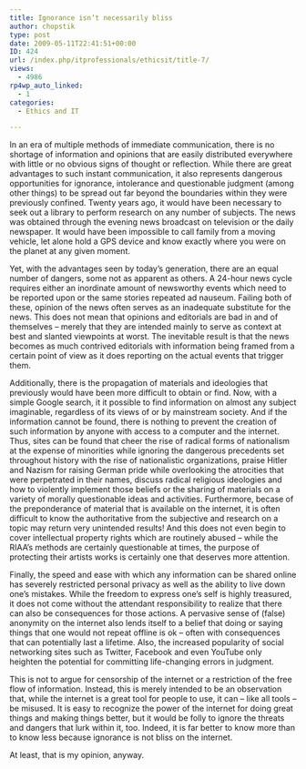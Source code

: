 ```yaml
---
title: Ignorance isn’t necessarily bliss
author: chopstik
type: post
date: 2009-05-11T22:41:51+00:00
ID: 424
url: /index.php/itprofessionals/ethicsit/title-7/
views:
  - 4986
rp4wp_auto_linked:
  - 1
categories:
  - Ethics and IT

---
```

In an era of multiple methods of immediate communication, there is no shortage of information and opinions that are easily distributed everywhere with little or no obvious signs of thought or reflection. While there are great advantages to such instant communication, it also represents dangerous opportunities for ignorance, intolerance and questionable judgment (among other things) to be spread out far beyond the boundaries within they were previously confined. Twenty years ago, it would have been necessary to seek out a library to perform research on any number of subjects. The news was obtained through the evening news broadcast on television or the daily newspaper. It would have been impossible to call family from a moving vehicle, let alone hold a GPS device and know exactly where you were on the planet at any given moment.

Yet, with the advantages seen by today&#8217;s generation, there are an equal number of dangers, some not as apparent as others. A 24-hour news cycle requires either an inordinate amount of newsworthy events which need to be reported upon or the same stories repeated ad nauseum. Failing both of these, opinion of the news often serves as an inadequate substitute for the news. This does not mean that opinions and editorials are bad in and of themselves &#8211; merely that they are intended mainly to serve as context at best and slanted viewpoints at worst. The inevitable result is that the news becomes as much contrived editorials with information being framed from a certain point of view as it does reporting on the actual events that trigger them.

Additionally, there is the propagation of materials and ideologies that previously would have been more difficult to obtain or find. Now, with a simple Google search, it it possible to find information on almost any subject imaginable, regardless of its views of or by mainstream society. And if the information cannot be found, there is nothing to prevent the creation of such information by anyone with access to a computer and the internet. Thus, sites can be found that cheer the rise of radical forms of nationalism at the expense of minorities while ignoring the dangerous precedents set throughout history with the rise of nationalistic organizations, praise Hitler and Nazism for raising German pride while overlooking the atrocities that were perpetrated in their names, discuss radical religious ideologies and how to violently implement those beliefs or the sharing of materials on a variety of morally questionable ideas and activities. Furthermore, becase of the preponderance of material that is available on the internet, it is often difficult to know the authoritative from the subjective and research on a topic may return very unintended results! And this does not even begin to cover intellectual property rights which are routinely abused &#8211; while the RIAA&#8217;s methods are certainly questionable at times, the purpose of protecting their artists works is certainly one that deserves more attention.

Finally, the speed and ease with which any information can be shared online has severely restricted personal privacy as well as the ability to live down one&#8217;s mistakes. While the freedom to express one&#8217;s self is highly treasured, it does not come without the attendant responsibility to realize that there can also be consequences for those actions. A pervasive sense of (false) anonymity on the internet also lends itself to a belief that doing or saying things that one would not repeat offline is ok &#8211; often with consequences that can potentially last a lifetime. Also, the increased popularity of social networking sites such as Twitter, Facebook and even YouTube only heighten the potential for committing life-changing errors in judgment.

This is not to argue for censorship of the internet or a restriction of the free flow of information. Instead, this is merely intended to be an observation that, while the internet is a great tool for people to use, it can &#8211; like all tools &#8211; be misused. It is easy to recognize the power of the internet for doing great things and making things better, but it would be folly to ignore the threats and dangers that lurk within it, too. Indeed, it is far better to know more than to know less because ignorance is not bliss on the internet.

At least, that is my opinion, anyway.